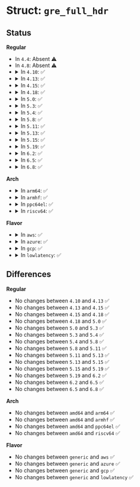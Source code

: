 # Struct: <code>gre_full_hdr</code>

## Status
<b>Regular</b>
<ul>
<li>
In <code>4.4</code>: Absent ⚠️
</li>
<li>
In <code>4.8</code>: Absent ⚠️
</li>
<li>
<details>
<summary>In <code>4.10</code>: ✅</summary>

```c
struct gre_full_hdr {
    struct gre_base_hdr fixed_header;
    __be16 csum;
    __be16 reserved1;
    __be32 key;
    __be32 seq;
};
```
</details>
</li>
<li>
<details>
<summary>In <code>4.13</code>: ✅</summary>

```c
struct gre_full_hdr {
    struct gre_base_hdr fixed_header;
    __be16 csum;
    __be16 reserved1;
    __be32 key;
    __be32 seq;
};
```
</details>
</li>
<li>
<details>
<summary>In <code>4.15</code>: ✅</summary>

```c
struct gre_full_hdr {
    struct gre_base_hdr fixed_header;
    __be16 csum;
    __be16 reserved1;
    __be32 key;
    __be32 seq;
};
```
</details>
</li>
<li>
<details>
<summary>In <code>4.18</code>: ✅</summary>

```c
struct gre_full_hdr {
    struct gre_base_hdr fixed_header;
    __be16 csum;
    __be16 reserved1;
    __be32 key;
    __be32 seq;
};
```
</details>
</li>
<li>
<details>
<summary>In <code>5.0</code>: ✅</summary>

```c
struct gre_full_hdr {
    struct gre_base_hdr fixed_header;
    __be16 csum;
    __be16 reserved1;
    __be32 key;
    __be32 seq;
};
```
</details>
</li>
<li>
<details>
<summary>In <code>5.3</code>: ✅</summary>

```c
struct gre_full_hdr {
    struct gre_base_hdr fixed_header;
    __be16 csum;
    __be16 reserved1;
    __be32 key;
    __be32 seq;
};
```
</details>
</li>
<li>
<details>
<summary>In <code>5.4</code>: ✅</summary>

```c
struct gre_full_hdr {
    struct gre_base_hdr fixed_header;
    __be16 csum;
    __be16 reserved1;
    __be32 key;
    __be32 seq;
};
```
</details>
</li>
<li>
<details>
<summary>In <code>5.8</code>: ✅</summary>

```c
struct gre_full_hdr {
    struct gre_base_hdr fixed_header;
    __be16 csum;
    __be16 reserved1;
    __be32 key;
    __be32 seq;
};
```
</details>
</li>
<li>
<details>
<summary>In <code>5.11</code>: ✅</summary>

```c
struct gre_full_hdr {
    struct gre_base_hdr fixed_header;
    __be16 csum;
    __be16 reserved1;
    __be32 key;
    __be32 seq;
};
```
</details>
</li>
<li>
<details>
<summary>In <code>5.13</code>: ✅</summary>

```c
struct gre_full_hdr {
    struct gre_base_hdr fixed_header;
    __be16 csum;
    __be16 reserved1;
    __be32 key;
    __be32 seq;
};
```
</details>
</li>
<li>
<details>
<summary>In <code>5.15</code>: ✅</summary>

```c
struct gre_full_hdr {
    struct gre_base_hdr fixed_header;
    __be16 csum;
    __be16 reserved1;
    __be32 key;
    __be32 seq;
};
```
</details>
</li>
<li>
<details>
<summary>In <code>5.19</code>: ✅</summary>

```c
struct gre_full_hdr {
    struct gre_base_hdr fixed_header;
    __be16 csum;
    __be16 reserved1;
    __be32 key;
    __be32 seq;
};
```
</details>
</li>
<li>
<details>
<summary>In <code>6.2</code>: ✅</summary>

```c
struct gre_full_hdr {
    struct gre_base_hdr fixed_header;
    __be16 csum;
    __be16 reserved1;
    __be32 key;
    __be32 seq;
};
```
</details>
</li>
<li>
<details>
<summary>In <code>6.5</code>: ✅</summary>

```c
struct gre_full_hdr {
    struct gre_base_hdr fixed_header;
    __be16 csum;
    __be16 reserved1;
    __be32 key;
    __be32 seq;
};
```
</details>
</li>
<li>
<details>
<summary>In <code>6.8</code>: ✅</summary>

```c
struct gre_full_hdr {
    struct gre_base_hdr fixed_header;
    __be16 csum;
    __be16 reserved1;
    __be32 key;
    __be32 seq;
};
```
</details>
</li>
</ul>
<b>Arch</b>
<ul>
<li>
<details>
<summary>In <code>arm64</code>: ✅</summary>

```c
struct gre_full_hdr {
    struct gre_base_hdr fixed_header;
    __be16 csum;
    __be16 reserved1;
    __be32 key;
    __be32 seq;
};
```
</details>
</li>
<li>
<details>
<summary>In <code>armhf</code>: ✅</summary>

```c
struct gre_full_hdr {
    struct gre_base_hdr fixed_header;
    __be16 csum;
    __be16 reserved1;
    __be32 key;
    __be32 seq;
};
```
</details>
</li>
<li>
<details>
<summary>In <code>ppc64el</code>: ✅</summary>

```c
struct gre_full_hdr {
    struct gre_base_hdr fixed_header;
    __be16 csum;
    __be16 reserved1;
    __be32 key;
    __be32 seq;
};
```
</details>
</li>
<li>
<details>
<summary>In <code>riscv64</code>: ✅</summary>

```c
struct gre_full_hdr {
    struct gre_base_hdr fixed_header;
    __be16 csum;
    __be16 reserved1;
    __be32 key;
    __be32 seq;
};
```
</details>
</li>
</ul>
<b>Flavor</b>
<ul>
<li>
<details>
<summary>In <code>aws</code>: ✅</summary>

```c
struct gre_full_hdr {
    struct gre_base_hdr fixed_header;
    __be16 csum;
    __be16 reserved1;
    __be32 key;
    __be32 seq;
};
```
</details>
</li>
<li>
<details>
<summary>In <code>azure</code>: ✅</summary>

```c
struct gre_full_hdr {
    struct gre_base_hdr fixed_header;
    __be16 csum;
    __be16 reserved1;
    __be32 key;
    __be32 seq;
};
```
</details>
</li>
<li>
<details>
<summary>In <code>gcp</code>: ✅</summary>

```c
struct gre_full_hdr {
    struct gre_base_hdr fixed_header;
    __be16 csum;
    __be16 reserved1;
    __be32 key;
    __be32 seq;
};
```
</details>
</li>
<li>
<details>
<summary>In <code>lowlatency</code>: ✅</summary>

```c
struct gre_full_hdr {
    struct gre_base_hdr fixed_header;
    __be16 csum;
    __be16 reserved1;
    __be32 key;
    __be32 seq;
};
```
</details>
</li>
</ul>

## Differences
<b>Regular</b>
<ul>
<li>
No changes between <code>4.10</code> and <code>4.13</code> ✅
</li>
<li>
No changes between <code>4.13</code> and <code>4.15</code> ✅
</li>
<li>
No changes between <code>4.15</code> and <code>4.18</code> ✅
</li>
<li>
No changes between <code>4.18</code> and <code>5.0</code> ✅
</li>
<li>
No changes between <code>5.0</code> and <code>5.3</code> ✅
</li>
<li>
No changes between <code>5.3</code> and <code>5.4</code> ✅
</li>
<li>
No changes between <code>5.4</code> and <code>5.8</code> ✅
</li>
<li>
No changes between <code>5.8</code> and <code>5.11</code> ✅
</li>
<li>
No changes between <code>5.11</code> and <code>5.13</code> ✅
</li>
<li>
No changes between <code>5.13</code> and <code>5.15</code> ✅
</li>
<li>
No changes between <code>5.15</code> and <code>5.19</code> ✅
</li>
<li>
No changes between <code>5.19</code> and <code>6.2</code> ✅
</li>
<li>
No changes between <code>6.2</code> and <code>6.5</code> ✅
</li>
<li>
No changes between <code>6.5</code> and <code>6.8</code> ✅
</li>
</ul>
<b>Arch</b>
<ul>
<li>
No changes between <code>amd64</code> and <code>arm64</code> ✅
</li>
<li>
No changes between <code>amd64</code> and <code>armhf</code> ✅
</li>
<li>
No changes between <code>amd64</code> and <code>ppc64el</code> ✅
</li>
<li>
No changes between <code>amd64</code> and <code>riscv64</code> ✅
</li>
</ul>
<b>Flavor</b>
<ul>
<li>
No changes between <code>generic</code> and <code>aws</code> ✅
</li>
<li>
No changes between <code>generic</code> and <code>azure</code> ✅
</li>
<li>
No changes between <code>generic</code> and <code>gcp</code> ✅
</li>
<li>
No changes between <code>generic</code> and <code>lowlatency</code> ✅
</li>
</ul>
